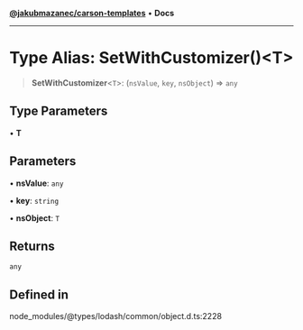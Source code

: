 [**@jakubmazanec/carson-templates**](../../../README.md) • **Docs**

---

# Type Alias: SetWithCustomizer()\<T\>

> **SetWithCustomizer**\<`T`\>: (`nsValue`, `key`, `nsObject`) => `any`

## Type Parameters

• **T**

## Parameters

• **nsValue**: `any`

• **key**: `string`

• **nsObject**: `T`

## Returns

`any`

## Defined in

node_modules/@types/lodash/common/object.d.ts:2228
